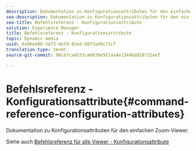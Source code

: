 ```yaml
---
description: Dokumentation zu Konfigurationsattributen für den einfachen Zoom-Viewer.
seo-description: Dokumentation zu Konfigurationsattributen für den einfachen Zoom-Viewer.
seo-title: Befehlsreferenz - Konfigurationsattribute
solution: Experience Manager
title: Befehlsreferenz - Konfigurationsattribute
topic: Dynamic media
uuid: 6a96ed89-5ef3-4efd-82ed-08f3ad8c73cf
translation-type: tm+mt
source-git-commit: 90cbfca4533ca6639e561aa4e1344bdd20731eef

---
```



# Befehlsreferenz - Konfigurationsattribute{#command-reference-configuration-attributes}

Dokumentation zu Konfigurationsattributen für den einfachen Zoom-Viewer.

<!--<a id="section_F52FF0F139604447A870ABE6E1C03444"></a>-->

Siehe auch [Befehlsreferenz für alle Viewer - Konfigurationsattribute](../../../r-html5-viewer-20-cmdref-configattrib/r-html5-viewer-20-cmdref-configattrib.md#concept-850e0f2c49b949deb7cfbfd330d329bd)
